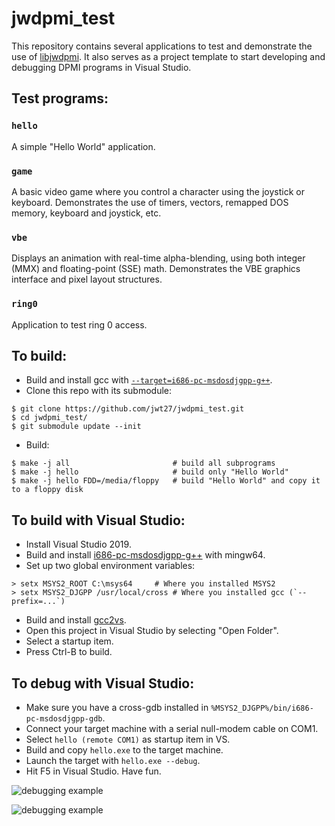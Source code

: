 # jwdpmi_test
This repository contains several applications to test and demonstrate the use of [libjwdpmi](https://github.com/jwt27/libjwdpmi). It also serves as a project template to start developing and debugging DPMI programs in Visual Studio.

## Test programs:
### `hello`
A simple "Hello World" application.

### `game`
A basic video game where you control a character using the joystick or keyboard.
Demonstrates the use of timers, vectors, remapped DOS memory, keyboard and joystick, etc.

### `vbe`
Displays an animation with real-time alpha-blending, using both integer (MMX) and floating-point (SSE) math.
Demonstrates the VBE graphics interface and pixel layout structures.

### `ring0`
Application to test ring 0 access.

## To build:
* Build and install gcc with [`--target=i686-pc-msdosdjgpp-g++`](https://github.com/jwt27/build-gcc).
* Clone this repo with its submodule:
```
$ git clone https://github.com/jwt27/jwdpmi_test.git
$ cd jwdpmi_test/
$ git submodule update --init
```
* Build:
```
$ make -j all                       # build all subprograms
$ make -j hello                     # build only "Hello World"
$ make -j hello FDD=/media/floppy   # build "Hello World" and copy it to a floppy disk
```

## To build with Visual Studio:
* Install Visual Studio 2019.
* Build and install [i686-pc-msdosdjgpp-g++](https://github.com/jwt27/build-gcc) with mingw64.
* Set up two global environment variables:
```
> setx MSYS2_ROOT C:\msys64		# Where you installed MSYS2
> setx MSYS2_DJGPP /usr/local/cross	# Where you installed gcc (`--prefix=...`)
```
* Build and install [gcc2vs](https://github.com/jwt27/gcc2vs).
* Open this project in Visual Studio by selecting "Open Folder".
* Select a startup item.
* Press Ctrl-B to build.

## To debug with Visual Studio:
* Make sure you have a cross-gdb installed in `%MSYS2_DJGPP%/bin/i686-pc-msdosdjgpp-gdb`.
* Connect your target machine with a serial null-modem cable on COM1.
* Select `hello (remote COM1)` as startup item in VS.
* Build and copy `hello.exe` to the target machine.
* Launch the target with `hello.exe --debug`.
* Hit F5 in Visual Studio. Have fun.

![debugging example](https://i.imgur.com/HsREynj.png)

![debugging example](https://i.imgur.com/m5dQgs3.png)
